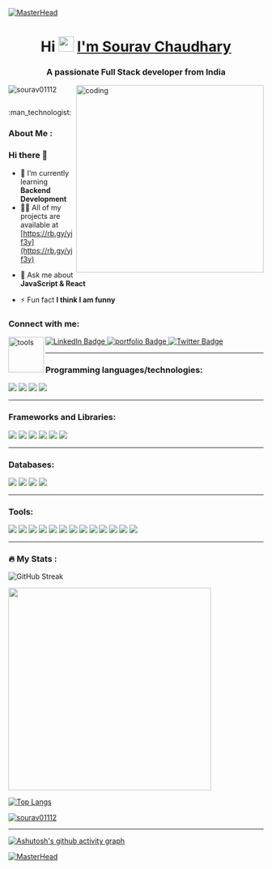 <!-- [![MasterHead](https://chkskills.com/wp-content/uploads/2020/04/PNC-Animated-Banners.gif)](https://sourav01112.github.io/) -->
[![MasterHead](https://user-images.githubusercontent.com/95478989/198955082-6e78ebb5-e1e4-49f9-8d32-6e5af3984dcd.gif)](https://sourav01112.github.io/)
<h1 align="center">Hi  <img src="https://media.giphy.com/media/hvRJCLFzcasrR4ia7z/giphy.gif" width="30px"/> <a href="https://sourav-portfolio-ten.vercel.app/" >I'm Sourav Chaudhary</a></h1>
<h3 align="center">A passionate Full Stack developer from India</h3>
<!-- <img align='right' alt='coding' width='410px' src='https://www.lambdatest.com/resources/images/news24.gif'/> -->
<!-- <img align='right' alt='coding' width='410px' src='https://cdn.dribbble.com/users/1162077/screenshots/3848914/programmer.gif'/>  -->
<div margin-top:'50px'>
<!-- <img align='right' alt='coding' width='370px'  src='https://media0.giphy.com/media/qgQUggAC3Pfv687qPC/giphy.gif'/> -->
  <img align='right' alt='coding' width='370px' src='https://media.tenor.com/GfSX-u7VGM4AAAAC/coding.gif'/>
</div>


<p align="left"> <img src="https://komarev.com/ghpvc/?username=sourav01112&label=Profile%20views&color=0e75b6&style=flat" alt="sourav01112" /> </p>

<p align="left"> <a href="https://twitter.com/" target="blank"><img src="https://img.shields.io/twitter/follow/?logo=twitter&style=for-the-badge" alt="" /></a> </p>
:man_technologist: <h3>About Me :</h3>

### Hi there 👋
- 🌱 I’m currently learning **Backend Development**
- 👨‍💻 All of my projects are available at [https://rb.gy/yjf3y](https://rb.gy/yjf3y) 
<!-- - 👨‍💻 All of my projects are available at [https://sourav01112.github.io/](https://sourav01112.github.io/) -->

- 💬 Ask me about **JavaScript & React**

- ⚡ Fun fact **I think I am funny**

<h3 align="left">Connect with me:</h3>

  <div id="badges" align="left">
    <img align="left" width="70" alt="tools" src="https://camo.githubusercontent.com/beb64ff21c883e318e4f5db5231c2ba4175705bea1c9249e82a41ab375db4f75/68747470733a2f2f6d65646961322e67697068792e636f6d2f6d656469612f51737347456d706b79454f684243623765312f67697068792e6769663f6369643d656366303565343761306e336769316266716e74716d6f62386739616964316f796a327772336473336d67373030626c267269643d67697068792e676966"/>
  <a href="https://linkedin.com/in/sourav-chaudhary-214609155" target="blank">
    <img src="https://img.shields.io/badge/LinkedIn-blue?style=for-the-badge&logo=linkedin&logoColor=white" alt="LinkedIn Badge"/>
  </a>
  <a href="https://sourav-portfolio-ten.vercel.app/">
    <img src="https://img.shields.io/badge/Portfolio-563D7C?style=for-the-badge&logo=website&logoColor=white" alt="portfolio Badge"/>
  </a>
  <a href="https://drive.google.com/file/d/1LRCQqbDcyEB5ncmvZRE5RNDb8-4X1hp_/view?usp=sharing">
    <img src="https://img.shields.io/badge/Resume-blue?style=for-the-badge&logo=resume&logoColor=white" alt="Twitter Badge"/>
  </a>
</div>
  
  
  

  


<hr />

<h3>Programming languages/technologies:</h3>

<p>
  <img src="https://img.shields.io/badge/HTML5-E34F26?style=for-the-badge&logo=html5&logoColor=white" />
  <img src="https://img.shields.io/badge/CSS3-1572B6?style=for-the-badge&logo=css3&logoColor=white" />
  <img src="https://img.shields.io/badge/JavaScript-323330?style=for-the-badge&logo=javascript&logoColor=F7DF1E" />
  <img src="https://img.shields.io/badge/TypeScript(Basics)-007ACC?style=for-the-badge&logo=typescript&logoColor=white" />
</p>
<hr />
<h3>Frameworks and Libraries:</h3>
<p>
  <img src="https://img.shields.io/badge/React-20232A?style=for-the-badge&logo=react&logoColor=61DAFB" />
  <img src="https://img.shields.io/badge/Redux-38B2AC?style=for-the-badge&logo=Redux&logoColor=white" />
 
  <img src="https://img.shields.io/badge/Material_UI-563D7C?style=for-the-badge&logo=material-ui&logoColor=white" />
  <img src="https://img.shields.io/badge/Chakra_UI-38B2AC?style=for-the-badge&logo=chakra-ui&logoColor=white" />
    <img src="https://img.shields.io/badge/Bootstrap-563D7C?style=for-the-badge&logo=bootstrap&logoColor=white" />
  <img src="https://img.shields.io/badge/Ant%20Design-20232A?style=for-the-badge&logo=ant%20design&logoColor=61DAFB" />
<!--    <img src="https://img.shields.io/badge/Tailwind_CSS-38B2AC?style=for-the-badge&logo=tailwind-css&logoColor=white" /> -->
<!--   <img src="https://img.shields.io/badge/jQuery(Basics)-0769AD?style=for-the-badge&logo=jquery&logoColor=white" /> -->
</p>
  <hr />
<h3> Databases:</h3>
<p>
  <img src="https://img.shields.io/badge/Node.js-339933?style=for-the-badge&logo=nodedotjs&logoColor=white" />
<img src="https://img.shields.io/badge/Express-66595C?style=for-the-badge&logo=express&logoColor=white" />
<img src="https://img.shields.io/badge/MongoDB-4EA94B?style=for-the-badge&logo=mongodb&logoColor=white" />
<img src="https://img.shields.io/badge/Atlas-339933?style=for-the-badge&logo=mongodb&logoColor=white" />
   </p> 
   <hr />
<h3> Tools:</h3>
<p>
  <img src="https://img.shields.io/badge/Visual_Studio_Code-0078D4?style=for-the-badge&logo=visual%20studio%20code&logoColor=white" />
  <img src="https://img.shields.io/badge/Visual_Studio-5C2D91?style=for-the-badge&logo=visual%20studio&logoColor=white" />
  <img src="https://img.shields.io/badge/Cypress-66595C?style=for-the-badge&logo=cypress&logoColor=white" />
  <img src="https://img.shields.io/badge/Jest-2C2255?style=for-the-badge&logo=jest&logoColor=white" />
   <img src="https://img.shields.io/badge/node-5C2D91?style=for-the-badge&logo=node&logoColor=white" />
  <img src="https://img.shields.io/badge/git-66595C?style=for-the-badge&logo=git&logoColor=white" />
  <img src="https://img.shields.io/badge/npm-5C2D91?style=for-the-badge&logo=npm&logoColor=white" />
  <img src="https://img.shields.io/badge/Codesandbox-%23575757.svg?&style=for-the-badge&logo=codesandbox&logoColor=important" />
   <img src="https://img.shields.io/badge/Codepen-0078D4?style=for-the-badge&logo=codepen&logoColor=white" />
  <img src="https://img.shields.io/badge/Heroku_Server-2C2255?style=for-the-badge&logo=heroku-server&logoColor=white" />
  <img src="https://img.shields.io/badge/glitch_server-%23575757.svg?&style=for-the-badge&logo=glitch-server&logoColor=important" />
    <img src="https://img.shields.io/badge/netlify-2C2255?style=for-the-badge&logo=netlify&logoColor=white" />
  <img src="https://img.shields.io/badge/vercel-%23575757.svg?&style=for-the-badge&logo=vercel&logoColor=important" />
</p>
<hr />

### :fire: My Stats : 

<!-- Commit Stats -->

![GitHub Streak](https://github-readme-streak-stats.herokuapp.com?user=Sourav01112&theme=vision-friendly-dark)

<!-- Github stats with Stars -->                                                                                                            
<img src="https://github-readme-stats.vercel.app/api?username=Sourav01112&show_icons=true&theme=vision-friendly-dark" width="400">

<!-- Top Langs -->    

[![Top Langs](https://github-readme-stats.vercel.app/api/top-langs/?username=sourav01112&layout=compact&theme=vision-friendly-dark)](https://github.com/anuraghazra/github-readme-stats)


<p align="left"> <a href="https://github.com/ryo-ma/github-profile-trophy"><img src="https://github-profile-trophy.vercel.app/?username=sourav01112" alt="sourav01112" /></a> </p>
<hr />

<!-- // Working graph  -->
[![Ashutosh's github activity graph](https://github-readme-activity-graph.vercel.app/graph?username=Sourav01112&bg_color=000000&color=0aa4b8&line=eac510&point=ce1c1c&area=true&hide_border=true)](https://github.com/ashutosh00710/github-readme-activity-graph)

<!-- <a href="http://www.github.com/Sourav01112"><img src="https://github-readme-activity-graph.cyclic.app/graph?username=sourav01112&bg_color=000000&color=ffffff&line=0891b2&point=ffffff&area_color=000000&area=true&hide_border=true&custom_title=GitHub%20Commits%20Graph" alt="GitHub Commits Graph" /></a> -->
 [![MasterHead](https://chkskills.com/wp-content/uploads/2020/04/PNC-Animated-Banners.gif)](https://sourav01112.github.io/) 



